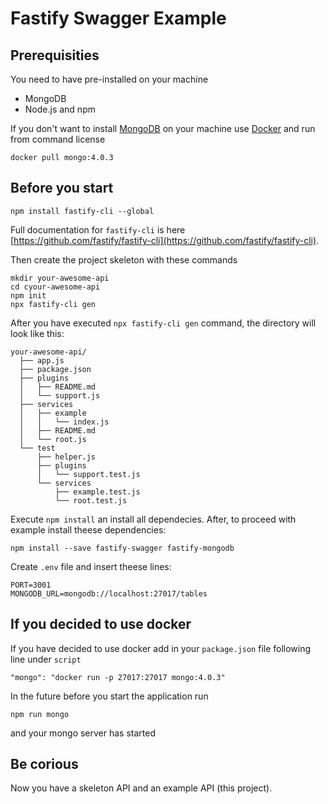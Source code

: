 # Fastify Swagger Example

## Prerequisities

You need to have pre-installed on your machine
- MongoDB
- Node.js and npm

If you don't want to install [MongoDB](https://www.mongodb.com/it) on your machine use [Docker](https://www.docker.com/) and run from command license

```
docker pull mongo:4.0.3
```

## Before you start

```
npm install fastify-cli --global
```

Full documentation for `fastify-cli` is here [https://github.com/fastify/fastify-cli](https://github.com/fastify/fastify-cli).

Then create the project skeleton with these commands

```
mkdir your-awesome-api
cd cyour-awesome-api
npm init
npx fastify-cli gen
```

After you have executed `npx fastify-cli gen` command, the directory will look like this:

```
your-awesome-api/
  ├── app.js
  ├── package.json
  ├── plugins
  │   ├── README.md
  │   └── support.js
  ├── services
  │   ├── example
  │   │   └── index.js
  │   ├── README.md
  │   └── root.js
  └── test
      ├── helper.js
      ├── plugins
      │   └── support.test.js
      └── services
          ├── example.test.js
          └── root.test.js
```

Execute `npm install` an install all dependecies. After, to proceed with example install theese dependencies:

```
npm install --save fastify-swagger fastify-mongodb
```

Create `.env` file and insert theese lines:

```
PORT=3001
MONGODB_URL=mongodb://localhost:27017/tables
```

## If you decided to use docker

If you have decided to use docker add in your `package.json` file following line under `script`

```
"mongo": "docker run -p 27017:27017 mongo:4.0.3"
```

In the future before you start the application run

```
npm run mongo
```

and your mongo server has started

## Be corious

Now you have a skeleton API and an example API (this project).
